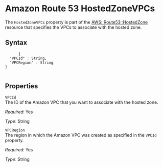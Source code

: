 Amazon Route 53 HostedZoneVPCs
==============================

The `HostedZoneVPCs` property is part of the [AWS::Route53::HostedZone](aws-resource-route53-hostedzone.html "AWS::Route53::HostedZone") resource that specifies the VPCs to associate with the hosted zone.

Syntax
------

``` {.programlisting}
      {
  "VPCId" : String,
  "VPCRegion" : String
}
    
```

Properties
----------

 `VPCId`   
The ID of the Amazon VPC that you want to associate with the hosted zone.

*Required*: Yes

*Type*: String

 `VPCRegion`   
The region in which the Amazon VPC was created as specified in the `VPCId` property.

*Required*: Yes

*Type*: String


